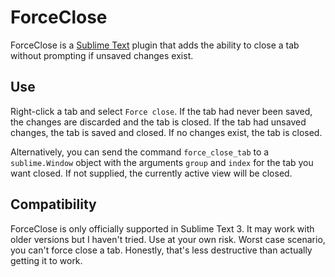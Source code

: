 # ForceClose

ForceClose is a [Sublime Text][] plugin that adds the ability to close a tab without prompting if unsaved changes exist.

[Sublime Text]: http://www.sublimetext.com

## Use

Right-click a tab and select `Force close`. If the tab had never been saved, the changes are discarded and the tab is closed. If the tab had unsaved changes, the tab is saved and closed. If no changes exist, the tab is closed.

Alternatively, you can send the command `force_close_tab` to a `sublime.Window` object with the arguments `group` and `index` for the tab you want closed. If not supplied, the currently active view will be closed.

## Compatibility

ForceClose is only officially supported in Sublime Text 3. It may work with older versions but I haven't tried. Use at your own risk. Worst case scenario, you can't force close a tab. Honestly, that's less destructive than actually getting it to work.

